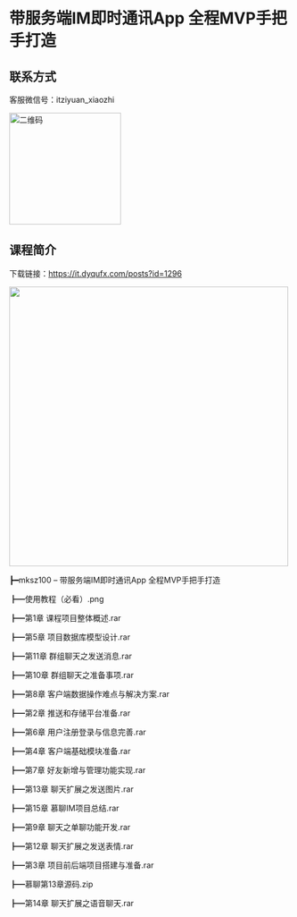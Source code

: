 # 带服务端IM即时通讯App 全程MVP手把手打造

## 联系方式

客服微信号：itziyuan_xiaozhi

<img src="https://ziyuanyun.oss-cn-guangzhou.aliyuncs.com/common/20240614073449/666b82192834a.jpg" width="200" height="200" alt="二维码">

## 课程简介

下载链接：https://it.dyqufx.com/posts?id=1296

<img src="https://ziyuanyun.oss-cn-guangzhou.aliyuncs.com/yun/20240515153658/6644661a1a063.jpg" width="500" alt="">

  ┣━mksz100 &#8211; 带服务端IM即时通讯App 全程MVP手把手打造

 ┣━使用教程（必看）.png

 ┣━第1章 课程项目整体概述.rar

 ┣━第5章 项目数据库模型设计.rar

 ┣━第11章 群组聊天之发送消息.rar

 ┣━第10章 群组聊天之准备事项.rar

 ┣━第8章 客户端数据操作难点与解决方案.rar

 ┣━第2章 推送和存储平台准备.rar

 ┣━第6章 用户注册登录与信息完善.rar

 ┣━第4章 客户端基础模块准备.rar

 ┣━第7章 好友新增与管理功能实现.rar

 ┣━第13章 聊天扩展之发送图片.rar

 ┣━第15章 慕聊IM项目总结.rar

 ┣━第9章 聊天之单聊功能开发.rar

 ┣━第12章 聊天扩展之发送表情.rar

 ┣━第3章 项目前后端项目搭建与准备.rar

 ┣━慕聊第13章源码.zip

 ┣━第14章 聊天扩展之语音聊天.rar

  